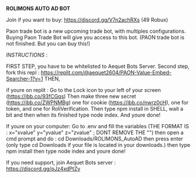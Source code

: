 **ROLIMONS AUTO AD BOT**

Join if you want to buy: https://discord.gg/V7n2achRXs (49 Robux)

Paon trade bot is a new upcoming trade bot, with multiples configurations.
Buying Paon Trade Bot will give you access to this bot. (PAON trade bot is not finished. But you can buy this!)


*INSTRUCTIONS* :

FIRST STEP, you have to be whitelisted to Aequet Bots Server. Second step, fork this repl : https://replit.com/@aequet2604/PAON-Value-Embed-Searcher-1?v=1 THEN,

if youre on replit : Go to the Lock icon to your left of your screen (https://ibb.co/93fCGqs) Then make three new secret (https://ibb.co/ZWPNMBg) one for cookie (https://ibb.co/nwrz0cH), one for token, and one for RoliVerification. Then type npm install in SHELL, wait a bit and then when its finished type node index. And youre done!

If youre on your computer: Go to .env and fill the variables (THE FORMAT IS : x="xvalue" y="yvalue" z="zvalue" ; DONT REMOVE THE "") then open a cmd prompt and do : cd Downloads/ROLIMONS_AutoAD then press enter (only type cd Downloads if your file is located in your downloads.) then type npm install then type node index and youre done!

If you need support, join Aequet Bots server : https://discord.gg/pJz4xdPtZy
